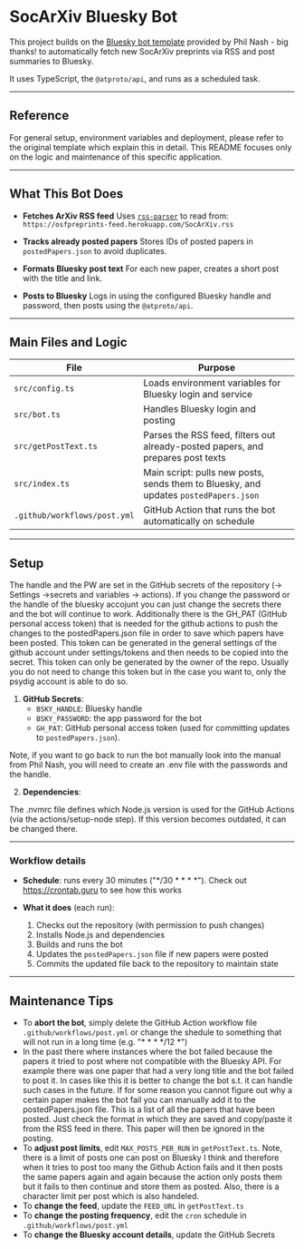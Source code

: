 # SocArXiv Bluesky Bot

This project builds on the [Bluesky bot template](https://github.com/philnash/bsky-bot) provided by Phil Nash - big thanks! to automatically fetch new SocArXiv preprints via RSS and post summaries to Bluesky.

It uses TypeScript, the `@atproto/api`, and runs as a scheduled task.

---

## Reference

For general setup, environment variables and deployment, please refer to the original template which explain this in detail. This README focuses only on the logic and maintenance of this specific application. 

---

## What This Bot Does

* **Fetches ArXiv RSS feed**
  Uses [`rss-parser`](https://www.npmjs.com/package/rss-parser) to read from:
  `https://osfpreprints-feed.herokuapp.com/SocArXiv.rss`

* **Tracks already posted papers**
  Stores IDs of posted papers in `postedPapers.json` to avoid duplicates.

* **Formats Bluesky post text**
  For each new paper, creates a short post with the title and link.

* **Posts to Bluesky**
  Logs in using the configured Bluesky handle and password, then posts using the `@atproto/api`.

---

## Main Files and Logic

| File                 | Purpose                                                                               |
| -------------------- | ------------------------------------------------------------------------------------- |
| `src/config.ts`      | Loads environment variables for Bluesky login and service                             |
| `src/bot.ts`         | Handles Bluesky login and posting                                                     |
| `src/getPostText.ts` | Parses the RSS feed, filters out already-posted papers, and prepares post texts       |
| `src/index.ts`       | Main script: pulls new posts, sends them to Bluesky, and updates `postedPapers.json`  |
| `.github/workflows/post.yml` | GitHub Action that runs the bot automatically on schedule |

---

## Setup

The handle and the PW are set in the GitHub secrets of the repository (-> Settings ->secrets and variables -> actions). 
If you change the password or the handle of the bluesky accojunt you can just change the secrets there and the bot will continue to work.
Additionally there is the GH_PAT (GitHub personal access token) that is needed for the github actions to push the changes to the postedPapers.json file in order to save which papers have been posted.
This token can be generated in the general settings of the github account under settings/tokens and then needs to be copied into the secret. This token can only be generated by the owner of the repo.
Usually you do not need to change this token but in the case you want to, only the psydig account is able to do so.

1. **GitHub Secrets**:
   - `BSKY_HANDLE`: Bluesky handle
   - `BSKY_PASSWORD`: the app password for the bot
   - `GH_PAT`: GitHub personal access token (used for committing updates to `postedPapers.json`). 

Note, if you want to go back to run the bot manually look into the manual from Phil Nash, you will need to create an .env file with the passwords and the handle. 

2. **Dependencies**:

The .nvmrc file defines which Node.js version is used for the GitHub Actions (via the actions/setup-node step). If this version becomes outdated, it can be changed there. 
	
---

### Workflow details

- **Schedule**: runs every 30 minutes ("*/30 * * * *"). Check out https://crontab.guru to see how this works
  
- **What it does** (each run):
  1. Checks out the repository (with permission to push changes)
  2. Installs Node.js and dependencies
  3. Builds and runs the bot
  4. Updates the `postedPapers.json` file if new papers were posted
  5. Commits the updated file back to the repository to maintain state

---

## Maintenance Tips

- To **abort the bot**, simply delete the GitHub Action workflow file `.github/workflows/post.yml` or change the shedule to something that will not run in a long time (e.g. "* * * */12 *")
- In the past there where instances where the bot failed because the papers it tried to post where not compatible with the Bluesky API. For example there was one paper that had a very long title and the bot failed to post it. In cases like this it is better to change the bot s.t. it can handle such cases in the future. If for some reason you cannot figure out why a certain paper makes the bot fail you can manually add it to the postedPapers.json file. This is a list of all the papers that have been posted. Just check the format in which they are saved and copy/paste it from the RSS feed in there. This paper will then be ignored in the posting. 
- To **adjust post limits**, edit `MAX_POSTS_PER_RUN` in `getPostText.ts`. Note, there is a limit of posts one can post on Bluesky I think and therefore when it tries to post too many the Github Action fails and it then posts the same papers again and again because the action only posts them but it fails to then continue and store them as posted. Also, there is a character limit per post which is also handeled.
- To **change the feed**, update the `FEED_URL` in `getPostText.ts`
- To **change the posting frequency**, edit the `cron` schedule in `.github/workflows/post.yml`
- To **change the Bluesky account details**, update the GitHub Secrets
